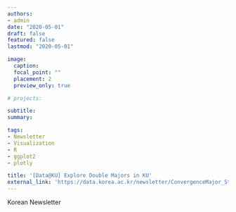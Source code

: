 ```yaml
---
authors:
- admin
date: "2020-05-01"
draft: false
featured: false
lastmod: "2020-05-01"

image:
  caption: 
  focal_point: ""
  placement: 2
  preview_only: true

# projects: 

subtitle: 
summary: 

tags:
- Newsletter
- Visualization
- R
- ggplot2
- plotly

title: '[Data@KU] Explore Double Majors in KU'
external_link: 'https://data.korea.ac.kr/newsletter/ConvergenceMajor_StudentDesignMajor.html'
---
```


Korean Newsletter



